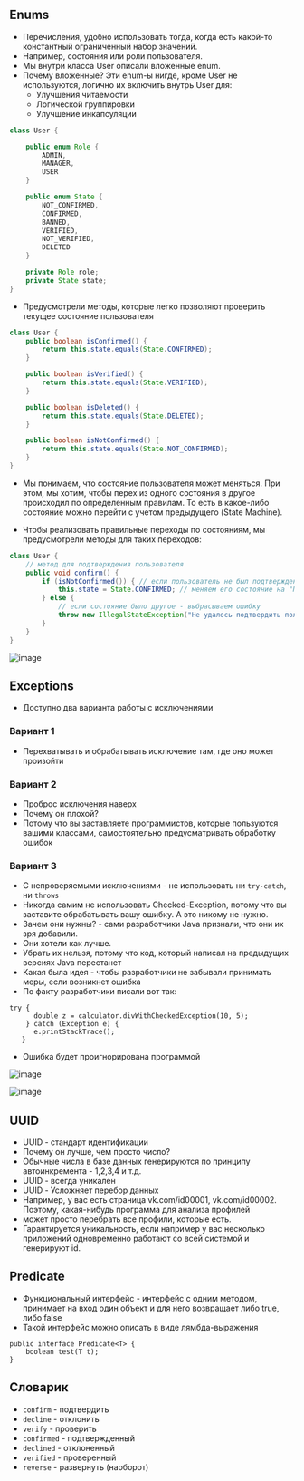## Enums

* Перечисления, удобно использовать тогда, когда есть какой-то константный ограниченный набор значений.
* Например, состояния или роли пользователя.
* Мы внутри класса User описали вложенные enum.
* Почему вложенные? Эти enum-ы нигде, кроме User не используются, логично их включить внутрь User для:
  * Улучшения читаемости
  * Логической группировки
  * Улучшение инкапсуляции

```java
class User {

    public enum Role {
        ADMIN, 
        MANAGER, 
        USER
    }

    public enum State {
        NOT_CONFIRMED,
        CONFIRMED,
        BANNED,
        VERIFIED,
        NOT_VERIFIED,
        DELETED
    }

    private Role role;
    private State state;
}
```
* Предусмотрели методы, которые легко позволяют проверить текущее состояние пользователя

```java
class User {
    public boolean isConfirmed() {
        return this.state.equals(State.CONFIRMED);
    }

    public boolean isVerified() {
        return this.state.equals(State.VERIFIED);
    }

    public boolean isDeleted() {
        return this.state.equals(State.DELETED);
    }

    public boolean isNotConfirmed() {
        return this.state.equals(State.NOT_CONFIRMED);
    }
}
```

* Мы понимаем, что состояние пользователя может меняться. При этом, мы хотим, чтобы перех из одного состояния
  в другое происходил по определенным правилам. То есть в какое-либо состояние можно перейти с учетом предыдущего (State Machine).

* Чтобы реализовать правильные переходы по состояниям, мы предусмотрели методы для таких переходов:

```java
class User {
    // метод для подтверждения пользователя
    public void confirm() {
        if (isNotConfirmed()) { // если пользователь не был подтвержден
            this.state = State.CONFIRMED; // меняем его состояние на "ПОДТВЕРЖДЕН"
        } else {
            // если состояние было другое - выбрасываем ошибку
            throw new IllegalStateException("Не удалось подтвердить пользователя. Текущее состояние: " + this.state);
        }
    }
}
```

![image](https://raw.githubusercontent.com/ait-tr/cohort28/main/basic_programming/lesson_43/img/1.png)

## Exceptions

* Доступно два варианта работы с исключениями

### Вариант 1

* Перехватывать и обрабатывать исключение там, где оно может произойти

### Вариант 2

* Проброс исключения наверх
* Почему он плохой?
* Потому что вы заставляете программистов, которые пользуются вашими классами, самостоятельно предусматривать обработку ошибок

### Вариант 3

* С непроверяемыми исключениями - не использовать ни `try-catch`, ни `throws`
* Никогда самим не использовать Checked-Exception, потому что вы заставите обрабатывать вашу ошибку. А это никому не нужно.
* Зачем они нужны? - сами разработчики Java признали, что они их зря добавили.
* Они хотели как лучше.
* Убрать их нельзя, потому что код, который написал на предыдущих версиях Java перестанет
* Какая была идея - чтобы разработчики не забывали принимать меры, если возникнет ошибка
* По факту разработчики писали вот так:

```
try {
      double z = calculator.divWithCheckedException(10, 5);
    } catch (Exception e) {
      e.printStackTrace();
   }
```

* Ошибка будет проигнорирована программой

![image](https://raw.githubusercontent.com/ait-tr/cohort28/main/basic_programming/lesson_43/img/2.png)

![image](https://raw.githubusercontent.com/ait-tr/cohort28/main/basic_programming/lesson_43/img/3.png)

## UUID

* UUID - стандарт идентификации
* Почему он лучше, чем просто число?
* Обычные числа в базе данных генерируются по принципу автоинкремента - 1,2,3,4 и т.д.
* UUID - всегда уникален
* UUID - Усложняет перебор данных
* Например, у вас есть страница vk.com/id00001, vk.com/id00002. Поэтому, какая-нибудь программа для анализа профилей
* может просто перебрать все профили, которые есть.
* Гарантируется уникальность, если например у вас несколько приложений одновременно работают со всей системой и генерируют id.


## Predicate

* Функциональный интерфейс - интерфейс с одним методом, принимает на вход один объект и для него
  возвращает либо true, либо false
* Такой интерфейс можно описать в виде лямбда-выражения

```
public interface Predicate<T> {
    boolean test(T t);
}
```

## Словарик

* `confirm` - подтвердить
* `decline` - отклонить
* `verify` - проверить
* `confirmed` - подтвержденный
* `declined` - отклоненный
* `verified` - проверенный
* `reverse` - развернуть (наоборот)